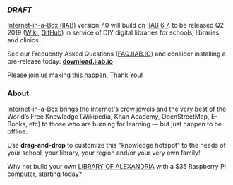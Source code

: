 ### _DRAFT_

[Internet-in-a-Box (IIAB)](http://internet-in-a-box.org) version 7.0 will build on [IIAB 6.7](https://github.com/iiab/iiab/wiki/IIAB-6.7-Release-Notes), to be released Q2 2019 ([Wiki](http://wiki.laptop.org/go/IIAB/7.0), [GitHub](https://github.com/iiab/iiab/milestone/5)) in service of DIY digital libraries for schools, libraries and clinics .

See our Frequently Asked Questions ([FAQ.IIAB.IO](http://wiki.laptop.org/go/IIAB/FAQ)) and consider installing a pre-release today: **[download.iiab.io](http://download.iiab.io)**

Please [join us making this happen](http://internet-in-a-box.org/pages/contributing.html), Thank You!

### About

Internet-in-a-Box brings the Internet's crow jewels and the very best of the World’s Free Knowledge (Wikipedia, Khan Academy, OpenStreetMap, E-Books, etc) to those who are burning for learning — but just happen to be offline.

Use <b>drag-and-drop</b> to customize this "knowledge hotspot" to the needs of your school, your library, your region and/or your very own family!

Why not build your own [LIBRARY OF ALEXANDRIA](https://www.youtube.com/channel/UC0cBGCxr_WPBPa3IqPVEe3g) with a $35 Raspberry Pi computer, starting today?
